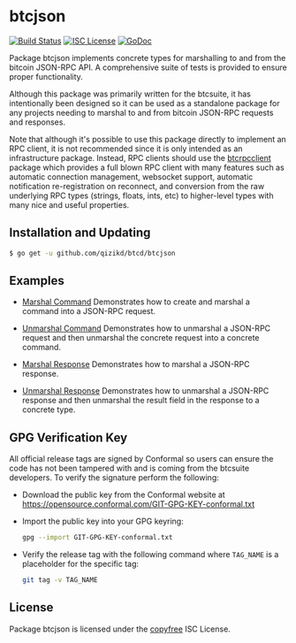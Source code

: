btcjson
=======

[![Build Status](https://travis-ci.org/btcsuite/btcd.png?branch=master)](https://travis-ci.org/btcsuite/btcd)
[![ISC License](http://img.shields.io/badge/license-ISC-blue.svg)](http://copyfree.org)
[![GoDoc](https://img.shields.io/badge/godoc-reference-blue.svg)](http://godoc.org/github.com/qizikd/btcd/btcjson)

Package btcjson implements concrete types for marshalling to and from the
bitcoin JSON-RPC API.  A comprehensive suite of tests is provided to ensure
proper functionality.

Although this package was primarily written for the btcsuite, it has
intentionally been designed so it can be used as a standalone package for any
projects needing to marshal to and from bitcoin JSON-RPC requests and responses.

Note that although it's possible to use this package directly to implement an
RPC client, it is not recommended since it is only intended as an infrastructure
package.  Instead, RPC clients should use the
[btcrpcclient](https://github.com/btcsuite/btcrpcclient) package which provides
a full blown RPC client with many features such as automatic connection
management, websocket support, automatic notification re-registration on
reconnect, and conversion from the raw underlying RPC types (strings, floats,
ints, etc) to higher-level types with many nice and useful properties.

## Installation and Updating

```bash
$ go get -u github.com/qizikd/btcd/btcjson
```

## Examples

* [Marshal Command](http://godoc.org/github.com/qizikd/btcd/btcjson#example-MarshalCmd)
  Demonstrates how to create and marshal a command into a JSON-RPC request.

* [Unmarshal Command](http://godoc.org/github.com/qizikd/btcd/btcjson#example-UnmarshalCmd)
  Demonstrates how to unmarshal a JSON-RPC request and then unmarshal the
  concrete request into a concrete command.

* [Marshal Response](http://godoc.org/github.com/qizikd/btcd/btcjson#example-MarshalResponse)
  Demonstrates how to marshal a JSON-RPC response.

* [Unmarshal Response](http://godoc.org/github.com/qizikd/btcd/btcjson#example-package--UnmarshalResponse)
  Demonstrates how to unmarshal a JSON-RPC response and then unmarshal the
  result field in the response to a concrete type.

## GPG Verification Key

All official release tags are signed by Conformal so users can ensure the code
has not been tampered with and is coming from the btcsuite developers.  To
verify the signature perform the following:

- Download the public key from the Conformal website at
  https://opensource.conformal.com/GIT-GPG-KEY-conformal.txt

- Import the public key into your GPG keyring:
  ```bash
  gpg --import GIT-GPG-KEY-conformal.txt
  ```

- Verify the release tag with the following command where `TAG_NAME` is a
  placeholder for the specific tag:
  ```bash
  git tag -v TAG_NAME
  ```

## License

Package btcjson is licensed under the [copyfree](http://copyfree.org) ISC
License.
